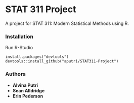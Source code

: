 # STAT 311 Project

A project for STAT 311: Modern Statistical Methods using R.

### Installation

Run R-Studio

```
install.packages("devtools")
devtools::install_github("aputri/STAT311-Project")
```

### Authors

* **Alvina Putri**
* **Sean Alldridge**
* **Erin Pederson**
